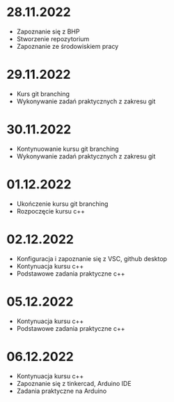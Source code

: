 # 28.11.2022

- Zapoznanie się z BHP
- Stworzenie repozytorium
- Zapoznanie ze środowiskiem pracy

# 29.11.2022

- Kurs git branching
- Wykonywanie zadań praktycznych z zakresu git

# 30.11.2022

- Kontynuowanie kursu git branching
- Wykonywanie zadań praktycznych z zakresu git

# 01.12.2022

- Ukończenie kursu git branching
- Rozpoczęcie kursu c++

# 02.12.2022

- Konfiguracja i zapoznanie się z VSC, github desktop
- Kontynuacja kursu c++
- Podstawowe zadania praktyczne c++

# 05.12.2022

- Kontynuacja kursu c++
- Podstawowe zadania praktyczne c++

# 06.12.2022

- Kontynuacja kursu c++
- Zapoznanie się z tinkercad, Arduino IDE
- Zadania praktyczne na Arduino